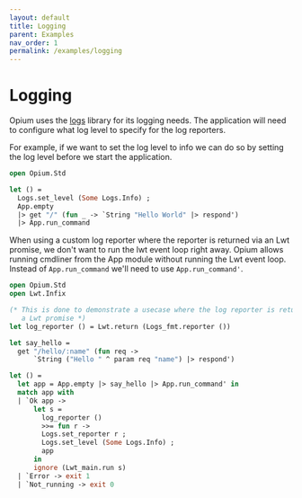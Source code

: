 ```yaml
---
layout: default
title: Logging
parent: Examples
nav_order: 1
permalink: /examples/logging
---
```


# Logging

Opium uses the [logs](https://github.com/dbuenzli/logs) library for its logging needs.
The application will need to configure what log level to specify for the log reporters.

For example, if we want to set the log level to info we can do so by setting the log level before we start the application.

```ocaml
open Opium.Std

let () =
  Logs.set_level (Some Logs.Info) ;
  App.empty
  |> get "/" (fun _ -> `String "Hello World" |> respond')
  |> App.run_command
```

When using a custom log reporter where the reporter is returned via an Lwt promise, we don't want to run the lwt event loop right away.
Opium allows running cmdliner from the App module without running the Lwt event loop. Instead of `App.run_command` we'll need to use `App.run_command'`.

```ocaml
open Opium.Std
open Lwt.Infix

(* This is done to demonstrate a usecase where the log reporter is returned via
   a Lwt promise *)
let log_reporter () = Lwt.return (Logs_fmt.reporter ())

let say_hello =
  get "/hello/:name" (fun req ->
      `String ("Hello " ^ param req "name") |> respond')

let () =
  let app = App.empty |> say_hello |> App.run_command' in
  match app with
  | `Ok app ->
      let s =
        log_reporter ()
        >>= fun r ->
        Logs.set_reporter r ;
        Logs.set_level (Some Logs.Info) ;
        app
      in
      ignore (Lwt_main.run s)
  | `Error -> exit 1
  | `Not_running -> exit 0
```

